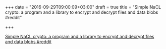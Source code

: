 +++
date = "2016-09-29T09:00:09+03:00"
draft = true
title = "Simple NaCL crypto: a program and a library to encrypt and decrypt files and data blobs  #reddit"

+++

<p><a href="https://t.co/DWHFn7aqUR">Simple NaCL crypto: a program and a library to encrypt and decrypt files and data blobs  #reddit</a></p>
